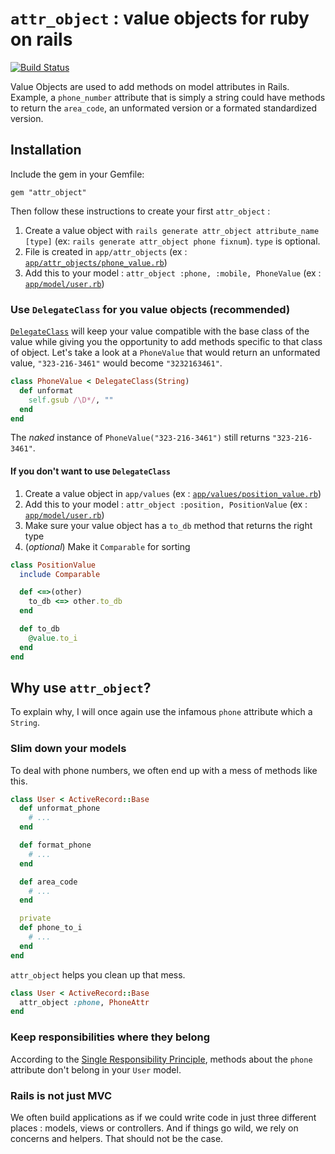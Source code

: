 # `attr_object` : value objects for ruby on rails

[![Build Status](https://travis-ci.org/dsimard/attr_object.svg?branch=master)](https://travis-ci.org/dsimard/attr_object)

Value Objects are used to add methods on model attributes in Rails. Example, a `phone_number` attribute that is simply a string could have methods to return the `area_code`, an unformated version or a formated standardized version.

## Installation

Include the gem in your Gemfile:

`gem "attr_object"`

Then follow these instructions to create your first `attr_object` :

1. Create a value object with `rails generate attr_object attribute_name [type]` (ex: `rails generate attr_object phone fixnum`). `type` is optional.
2. File is created in `app/attr_objects` (ex : [`app/attr_objects/phone_value.rb`](test/dummy/app/attr_objects/phone_value.rb))
2. Add this to your model : `attr_object :phone, :mobile, PhoneValue` (ex : [`app/model/user.rb`](test/dummy/app/models/user.rb))

### Use `DelegateClass` for you value objects (recommended)

[`DelegateClass`](http://ruby-doc.org/stdlib-2.3.0/libdoc/delegate/rdoc/Object.html) will keep your value compatible with the base class of the value while giving you the opportunity to add methods specific to that class of object. Let's take a look at a `PhoneValue` that would return an unformated value, `"323-216-3461"` would become `"3232163461"`.

````ruby
class PhoneValue < DelegateClass(String)
  def unformat
    self.gsub /\D*/, ""
  end
end
````

The _naked_ instance of `PhoneValue("323-216-3461")` still returns `"323-216-3461"`.

#### If you don't want to use `DelegateClass`

1. Create a value object in `app/values` (ex : [`app/values/position_value.rb`](test/dummy/app/values/position_value.rb))
2. Add this to your model : `attr_object :position, PositionValue` (ex : [`app/model/user.rb`](test/dummy/app/models/user.rb))
3. Make sure your value object has a `to_db` method that returns the right type
4. (_optional_) Make it `Comparable` for sorting

````ruby
class PositionValue
  include Comparable

  def <=>(other)
    to_db <=> other.to_db
  end

  def to_db
    @value.to_i
  end
end
````

## Why use `attr_object`?

To explain why, I will once again use the infamous `phone` attribute which a `String`.

### Slim down your models

To deal with phone numbers, we often end up with a mess of methods like this.

````ruby
class User < ActiveRecord::Base
  def unformat_phone
    # ...
  end

  def format_phone
    # ...
  end

  def area_code
    # ...
  end

  private
  def phone_to_i
    # ...
  end
end
````

`attr_object` helps you clean up that mess.

````ruby
class User < ActiveRecord::Base
  attr_object :phone, PhoneAttr
end
````

### Keep responsibilities where they belong

According to the [Single Responsibility Principle](https://en.wikipedia.org/wiki/Single_responsibility_principle), methods about the `phone` attribute don't belong in your `User` model.

### Rails is not just MVC

We often build applications as if we could write code in just three different places : models, views or controllers. And if things go wild, we rely on concerns and helpers. That should not be the case.
